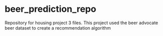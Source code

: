 # beer_prediction_repo
Repository for housing project 3 files. This project used the beer advocate beer dataset to create a recommendation algorithm 
